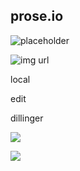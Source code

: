 ## prose.io

![placeholder](//placeholder.jpg)

![img url](/https://images.google.com/images/icons/product/chrome-48.png)

local

edit

dillinger

![](//placeholder.jpg)

![](//placeholder.jpg)